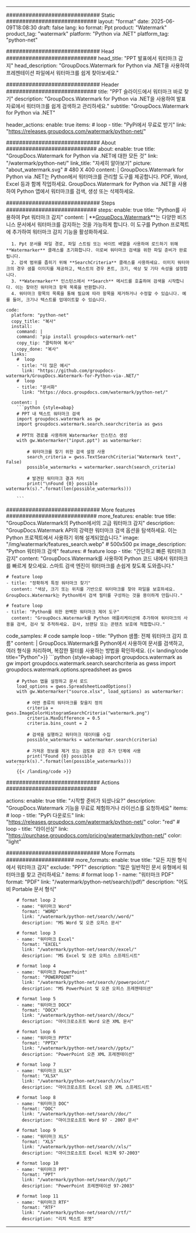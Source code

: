 
---
############################# Static ############################
layout: "format"
date:  2025-06-09T18:08:30
draft: false
lang: ko
format: Ppt
product: "Watermark"
product_tag: "watermark"
platform: "Python via .NET"
platform_tag: "python-net"

############################# Head ############################
head_title: "PPT 발표에서 워터마크 감지"
head_description: "GroupDocs.Watermark for Python via .NET을 사용하여 프레젠테이션 파일에서 워터마크를 쉽게 찾아보세요."

############################# Header ############################
title: "PPT 슬라이드에서 워터마크 바로 찾기" 
description: "GroupDocs.Watermark for Python via .NET을 사용하여 발표 자료에서 워터마크를 쉽게 검색하고 관리하세요."
subtitle: "GroupDocs.Watermark for Python via .NET" 

header_actions:
  enable: true
  items:
    #  loop
    - title: "PyPi에서 무료로 받기"
      link: "https://releases.groupdocs.com/watermark/python-net/"
      
############################# About ############################
about:
    enable: true
    title: "GroupDocs.Watermark for Python via .NET에 대한 모든 것"
    link: "/watermark/python-net/"
    link_title: "자세히 알아보기"
    picture: "about_watermark.svg" # 480 X 400
    content: |
       GroupDocs.Watermark for Python via .NET는 Python에서 워터마크를 관리할 도구를 제공합니다. PDF, Word, Excel 등과 함께 작업하세요. GroupDocs.Watermark for Python via .NET을 사용하여 Python 앱에서 워터마크를 검색, 생성 또는 삭제하세요.

############################# Steps ############################
steps:
    enable: true
    title: "Python를 사용하여 Ppt 워터마크 감지"
    content: |
      **[GroupDocs.Watermark](https://products.groupdocs.com/watermark/python-net/)**는 다양한 비즈니스 문서에서 워터마크를 감지하는 것을 가능하게 합니다. 이 도구를 Python 프로젝트에 추가하여 워터마크 감지 기능을 활성화하세요.
      
      1. Ppt 문서를 파일 경로, 파일 스트림 또는 바이트 배열을 사용하여 로드하기 위해 **Watermarker** 클래스를 초기화합니다. 이로써 워터마크 검색을 위한 파일 준비가 완료됩니다.
      2. 검색 범위를 좁히기 위해 **SearchCriteria** 클래스를 사용하세요. 이미지 워터마크의 경우 샘플 이미지를 제공하고, 텍스트의 경우 폰트, 크기, 색상 및 기타 속성을 설정합니다.
      3. **Watermarker** 인스턴스에서 **Search** 메서드를 호출하여 검색을 시작합니다. 이는 찾아진 워터마크 항목 목록을 반환합니다.
      4. 워터마크 항목의 목록을 통해 필요에 따라 항목을 제거하거나 수정할 수 있습니다. 예를 들어, 크기나 텍스트를 업데이트할 수 있습니다.
   
    code:
      platform: "python-net"
      copy_title: "복사"
      install:
        command: |
        command: "pip install groupdocs-watermark-net"
        copy_tip: "클릭하여 복사"
        copy_done: "복사"
      links:
        #  loop
        - title: "더 많은 예시"
          link: "https://github.com/groupdocs-watermark/GroupDocs.Watermark-for-Python-via-.NET/"
        #  loop
        - title: "문서화"
          link: "https://docs.groupdocs.com/watermark/python-net/"
          
      content: |
        ```python {style=abap}
        # PPT 내 텍스트 워터마크 검색
        import groupdocs.watermark as gw
        import groupdocs.watermark.search.searchcriteria as gwss

        # PPT의 경로를 사용하여 Watermarker 인스턴스 생성
        with gw.Watermarker("input.ppt") as watermarker:

            # 워터마크를 찾기 위한 검색 설정 사용
            search_criteria = gwss.TextSearchCriteria("Watermark text", False)
            possible_watermarks = watermarker.search(search_criteria)

            # 발견된 워터마크 결과 처리
            print("\nFound {0} possible watermark(s).".format(len(possible_watermarks)))
       
        ```  

############################# More features ############################
more_features:
  enable: true
  title: "GroupDocs.Watermark의 Python에서의 고급 워터마크 감지"
  description: "GroupDocs.Watermark API의 강력한 워터마크 검색 옵션을 탐색하세요. 이는 Python 프로젝트에서 사용하기 위해 설계되었습니다."
  image: "/img/watermark/features_search.webp" # 500x500 px
  image_description: "Python 워터마크 검색"
  features:
    # feature loop
    - title: "간단하고 빠른 워터마크 감지"
      content: "GroupDocs.Watermark를 사용하여 Python 코드 내에서 워터마크를 빠르게 찾으세요. 스마트 검색 엔진이 워터마크를 손쉽게 찾도록 도와줍니다."

    # feature loop
    - title: "정확하게 특정 워터마크 찾기"
      content: "색상, 크기 또는 위치를 기반으로 워터마크를 찾아 파일을 보호하세요. GroupDocs.Watermark는 Python에서 검색 필터를 구성하는 것을 용이하게 만듭니다."

    # feature loop
    - title: "Python를 위한 완벽한 워터마크 제어 도구"
      content: "GroupDocs.Watermark를 Python 애플리케이션에 추가하여 워터마크의 사용을 검색, 검사 및 추적하세요. 감사, 브랜딩 또는 콘텐츠 보호에 적합합니다."
      
  code_samples:
    # code sample loop
    - title: "Python 샘플: 전체 워터마크 감지 흐름"
      content: |
        GroupDocs.Watermark를 Python에서 사용하여 문서를 검색하고, 여러 형식을 처리하며, 복잡한 필터를 사용하는 방법을 확인하세요.
        {{< landing/code title="Python">}}
        ```python {style=abap}
        import groupdocs.watermark as gw
        import groupdocs.watermark.search.searchcriteria as gwss
        import groupdocs.watermark.options.spreadsheet as gwos

        # Python 앱을 설정하고 문서 로드
        load_options = gwos.SpreadsheetLoadOptions()
        with gw.Watermarker("source.xlsx", load_options) as watermarker:

            # 어떤 종류의 워터마크를 찾을지 정의
            criteria = gwss.ImageColorHistogramSearchCriteria("watermark.png")
            criteria.MaxDifference = 0.5
            criteria.bins_count = 2

            # 검색을 실행하고 워터마크 데이터를 수집
            possible_watermarks = watermarker.search(criteria)

            # 가져온 정보를 제거 또는 검토와 같은 추가 단계에 사용
            print("Found {0} possible watermark(s).".format(len(possible_watermarks)))        
        ```
        {{< /landing/code >}}


############################# Actions ############################

actions:
  enable: true
  title: "시작할 준비가 되셨나요?"
  description: "GroupDocs.Watermark 기능을 무료로 체험하거나 라이선스를 요청하세요"
  items:
    #  loop
    - title: "PyPi 다운로드"
      link: "https://releases.groupdocs.com/watermark/python-net/"
      color: "red"
        #  loop
    - title: "라이선싱"
      link: "https://purchase.groupdocs.com/pricing/watermark/python-net/"
      color: "light"


############################# More Formats #####################
more_formats:
    enable: true
    title: "모든 지원 형식에서 워터마크 감지"
    exclude: "PPT"
    description: "많은 일반적인 문서 유형에서 워터마크를 찾고 관리하세요."
    items: 
        # format loop 1
        - name: "워터마크 PDF"
          format: "PDF"
          link: "/watermark/python-net/search//pdf/"
          description: "어도비 Portable 문서 형식"

        # format loop 2
        - name: "워터마크 Word"
          format: "WORD"
          link: "/watermark/python-net/search//word/"
          description: "MS Word 및 오픈 오피스 문서"
          
        # format loop 3
        - name: "워터마크 Excel"
          format: "EXCEL"
          link: "/watermark/python-net/search//excel/"
          description: "MS Excel 및 오픈 오피스 스프레드시트"

        # format loop 4
        - name: "워터마크 PowerPoint"
          format: "POWERPOINT"
          link: "/watermark/python-net/search//powerpoint/"
          description: "MS PowerPoint 및 오픈 오피스 프레젠테이션"

        # format loop 5
        - name: "워터마크 DOCX"
          format: "DOCX"
          link: "/watermark/python-net/search//docx/"
          description: "마이크로소프트 Word 오픈 XML 문서"
          
        # format loop 6
        - name: "워터마크 PPTX"
          format: "PPTX"
          link: "/watermark/python-net/search//pptx/"
          description: "PowerPoint 오픈 XML 프레젠테이션"
          
        # format loop 7
        - name: "워터마크 XLSX"
          format: "XLSX"
          link: "/watermark/python-net/search//xlsx/"
          description: "마이크로소프트 Excel 오픈 XML 스프레드시트"

        # format loop 8
        - name: "워터마크 DOC"
          format: "DOC"
          link: "/watermark/python-net/search//doc/"
          description: "마이크로소프트 Word 97 - 2007 문서"

        # format loop 9
        - name: "워터마크 XLS"
          format: "XLS"
          link: "/watermark/python-net/search//xls/"
          description: "마이크로소프트 Excel 워크북 97-2003"

        # format loop 10
        - name: "워터마크 PPT"
          format: "PPT"
          link: "/watermark/python-net/search//ppt/"
          description: "PowerPoint 프레젠테이션 97-2003"

        # format loop 11
        - name: "워터마크 RTF"
          format: "RTF"
          link: "/watermark/python-net/search//rtf/"
          description: "리치 텍스트 포맷"

---